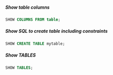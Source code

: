 ##### Show table columns
```sql
SHOW COLUMNS FROM table;
```

##### Show SQL to create table including **constraints**
```sql
SHOW CREATE TABLE mytable;
```

##### Show TABLES
```sql
SHOW TABLES;

```


